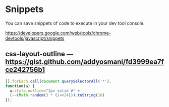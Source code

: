 # Snippets

You can save snippets of code to execute in your dev tool console.

https://developers.google.com/web/tools/chrome-devtools/javascript/snippets

## css-layout-outline — https://gist.github.com/addyosmani/fd3999ea7fce242756b1

```js
[].forEach.call(document.querySelectorAll('*'),
function(a) {
  a.style.outline="1px solid #" + 
  (~~(Math.random() * (1<<24))).toString(16)
});
```
